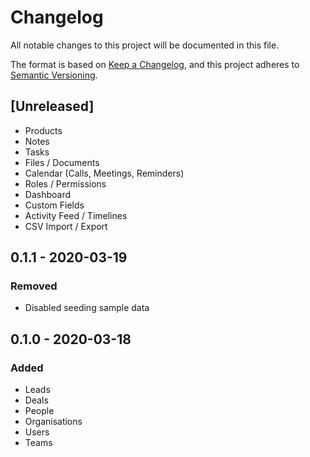# Changelog
All notable changes to this project will be documented in this file.

The format is based on [Keep a Changelog](https://keepachangelog.com/en/1.0.0/),
and this project adheres to [Semantic Versioning](https://semver.org/spec/v2.0.0.html).

## [Unreleased]

- Products
- Notes
- Tasks
- Files / Documents
- Calendar (Calls, Meetings, Reminders)
- Roles / Permissions
- Dashboard
- Custom Fields
- Activity Feed / Timelines
- CSV Import / Export

<!--- ## 1.0.0 - 2020-XX-XX
### Added
### Changed
### Fixed
### Removed --->

## 0.1.1 - 2020-03-19
### Removed

- Disabled seeding sample data

## 0.1.0 - 2020-03-18
### Added

- Leads
- Deals
- People
- Organisations
- Users
- Teams